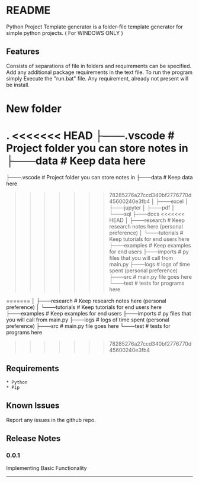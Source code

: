 # README

Python Project Template generator is a folder-file template generator for simple python projects. ( For WINDOWS ONLY )

## Features

Consists of separations of file in folders and requirements can be specified.
Add any additional package requirements in the text file.
To run the program simply Execute the "run.bat" file. Any requirement, already not present will be install.

# New folder

.
<<<<<<< HEAD
├───.vscode            # Project folder you can store notes in
├───data               # Keep data here
=======
├───.vscode         # Project folder you can store notes in
├───data            # Keep data here
>>>>>>> 78285276a27ccd340bf2776770d45600240e3fb4
│   ├───excel
│   ├───jupyter
│   ├───pdf
│   └───sql
├───docs
<<<<<<< HEAD
│   ├───research       # Keep research notes here (personal preference)
│   └───tutorials      # Keep tutorials for end users here
├───examples           # Keep examples for end users
├───imports            # py files that you will call from main.py
├───logs               # logs of time spent (personal preference)
├───src                # main.py file goes here
└───test               # tests for programs here

=======
│   ├───research    # Keep research notes here (personal preference)
│   └───tutorials   # Keep tutorials for end users here
├───examples        # Keep examples for end users
├───imports         # py files that you will call from main.py
├───logs            # logs of time spent (personal preference)
├───src             # main.py file goes here
└───test            # tests for programs here
>>>>>>> 78285276a27ccd340bf2776770d45600240e3fb4

## Requirements

    * Python
    * Pip

## Known Issues

Report any issues in the github repo.

## Release Notes

### 0.0.1

Implementing Basic Functionality

----------------------------------------------------------------------------------
